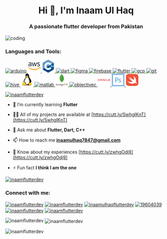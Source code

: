 <h1 align="center">Hi 👋, I'm Inaam Ul Haq</h1>
<h3 align="center">A passionate flutter developer from Pakistan</h3>

<img align="center" alt="coding" height="300" margin-top="-5px" src="[https://camo.githubusercontent.com/a4c584bce1c41271485d28f92aaf9f581b3c88b68ca723b6edfd58b4ba988c2b/68747470733a2f2f63646e2e6472696262626c652e636f6d2f75736572732f313138373833362f73637265656e73686f74732f363533393432392f70726f6772616d65722e676966](https://i.gifer.com/OyGx.gif)">

<h3 align="left">Languages and Tools:</h3>
<p align="left"> <a href="https://www.arduino.cc/" target="_blank" rel="noreferrer"> <img src="https://cdn.worldvectorlogo.com/logos/arduino-1.svg" alt="arduino" width="40" height="40"/> </a> <a href="https://aws.amazon.com" target="_blank" rel="noreferrer"> <img src="https://raw.githubusercontent.com/devicons/devicon/master/icons/amazonwebservices/amazonwebservices-original-wordmark.svg" alt="aws" width="40" height="40"/> </a> <a href="https://www.w3schools.com/cpp/" target="_blank" rel="noreferrer"> <img src="https://raw.githubusercontent.com/devicons/devicon/master/icons/cplusplus/cplusplus-original.svg" alt="cplusplus" width="40" height="40"/> </a> <a href="https://dart.dev" target="_blank" rel="noreferrer"> <img src="https://www.vectorlogo.zone/logos/dartlang/dartlang-icon.svg" alt="dart" width="40" height="40"/> </a> <a href="https://www.figma.com/" target="_blank" rel="noreferrer"> <img src="https://www.vectorlogo.zone/logos/figma/figma-icon.svg" alt="figma" width="40" height="40"/> </a> <a href="https://firebase.google.com/" target="_blank" rel="noreferrer"> <img src="https://www.vectorlogo.zone/logos/firebase/firebase-icon.svg" alt="firebase" width="40" height="40"/> </a> <a href="https://flutter.dev" target="_blank" rel="noreferrer"> <img src="https://www.vectorlogo.zone/logos/flutterio/flutterio-icon.svg" alt="flutter" width="40" height="40"/> </a> <a href="https://cloud.google.com" target="_blank" rel="noreferrer"> <img src="https://www.vectorlogo.zone/logos/google_cloud/google_cloud-icon.svg" alt="gcp" width="40" height="40"/> </a> <a href="https://git-scm.com/" target="_blank" rel="noreferrer"> <img src="https://www.vectorlogo.zone/logos/git-scm/git-scm-icon.svg" alt="git" width="40" height="40"/> </a> <a href="https://hive.apache.org/" target="_blank" rel="noreferrer"> <img src="https://www.vectorlogo.zone/logos/apache_hive/apache_hive-icon.svg" alt="hive" width="40" height="40"/> </a> <a href="https://www.linux.org/" target="_blank" rel="noreferrer"> <img src="https://raw.githubusercontent.com/devicons/devicon/master/icons/linux/linux-original.svg" alt="linux" width="40" height="40"/> </a> <a href="https://www.mathworks.com/" target="_blank" rel="noreferrer"> <img src="https://upload.wikimedia.org/wikipedia/commons/2/21/Matlab_Logo.png" alt="matlab" width="40" height="40"/> </a> <a href="https://www.mongodb.com/" target="_blank" rel="noreferrer"> <img src="https://raw.githubusercontent.com/devicons/devicon/master/icons/mongodb/mongodb-original-wordmark.svg" alt="mongodb" width="40" height="40"/> </a> <a href="https://developer.apple.com/library/archive/documentation/Cocoa/Conceptual/ProgrammingWithObjectiveC/Introduction/Introduction.html" target="_blank" rel="noreferrer"> <img src="https://www.vectorlogo.zone/logos/apple_objectivec/apple_objectivec-icon.svg" alt="objectivec" width="40" height="40"/> </a> <a href="https://www.oracle.com/" target="_blank" rel="noreferrer"> <img src="https://raw.githubusercontent.com/devicons/devicon/master/icons/oracle/oracle-original.svg" alt="oracle" width="40" height="40"/> </a> <a href="https://www.photoshop.com/en" target="_blank" rel="noreferrer"> <img src="https://raw.githubusercontent.com/devicons/devicon/master/icons/photoshop/photoshop-line.svg" alt="photoshop" width="40" height="40"/> </a> <a href="https://developer.apple.com/swift/" target="_blank" rel="noreferrer"> <img src="https://raw.githubusercontent.com/devicons/devicon/master/icons/swift/swift-original.svg" alt="swift" width="40" height="40"/> </a> </p>

<p align="left"> <a href="https://twitter.com/inaamflutterdev" target="blank"><img src="https://img.shields.io/twitter/follow/inaamflutterdev?logo=twitter&style=for-the-badge" alt="inaamflutterdev" /></a> </p>

- 🌱 I’m currently learning **Flutter**

- 👨‍💻 All of my projects are available at [https://cutt.ly/SwhgIKnT](https://cutt.ly/SwhgIKnT)

- 💬 Ask me about **Flutter, Dart, C++**

- 📫 How to reach me **inaamulhaq7847@gmail.com**

- 📄 Know about my experiences [https://cutt.ly/zwhgOdj9](https://cutt.ly/zwhgOdj9)

- ⚡ Fun fact **I think I am the one**

<p align="left"> <a href="https://github.com/ryo-ma/github-profile-trophy"><img src="https://github-profile-trophy.vercel.app/?username=inaamflutterdev" alt="inaamflutterdev" /></a> </p>

<h3 align="left">Connect with me:</h3>
<p align="left">
<a href="https://dev.to/inaamflutterdev" target="blank"><img align="center" src="https://raw.githubusercontent.com/rahuldkjain/github-profile-readme-generator/master/src/images/icons/Social/devto.svg" alt="inaamflutterdev" height="30" width="40" /></a>
<a href="https://twitter.com/inaamflutterdev" target="blank"><img align="center" src="https://raw.githubusercontent.com/rahuldkjain/github-profile-readme-generator/master/src/images/icons/Social/twitter.svg" alt="inaamflutterdev" height="30" width="40" /></a>
<a href="https://linkedin.com/in/inaamulhaqflutterdev" target="blank"><img align="center" src="https://raw.githubusercontent.com/rahuldkjain/github-profile-readme-generator/master/src/images/icons/Social/linked-in-alt.svg" alt="inaamulhaqflutterdev" height="30" width="40" /></a>
<a href="https://stackoverflow.com/users/19604039" target="blank"><img align="center" src="https://raw.githubusercontent.com/rahuldkjain/github-profile-readme-generator/master/src/images/icons/Social/stack-overflow.svg" alt="19604039" height="30" width="40" /></a>
<a href="https://fb.com/inaamflutterdev" target="blank"><img align="center" src="https://raw.githubusercontent.com/rahuldkjain/github-profile-readme-generator/master/src/images/icons/Social/facebook.svg" alt="inaamflutterdev" height="30" width="40" /></a>
<a href="https://instagram.com/inaamflutterdev" target="blank"><img align="center" src="https://raw.githubusercontent.com/rahuldkjain/github-profile-readme-generator/master/src/images/icons/Social/instagram.svg" alt="inaamflutterdev" height="30" width="40" /></a>
</p>
<p><img align="left" src="https://github-readme-stats.vercel.app/api/top-langs?username=inaamflutterdev&show_icons=true&locale=en&layout=compact" alt="inaamflutterdev" /></p>

<p>&nbsp;<img align="center" src="https://github-readme-stats.vercel.app/api?username=inaamflutterdev&show_icons=true&locale=en" alt="inaamflutterdev" /></p>

<p><img align="center" src="https://github-readme-streak-stats.herokuapp.com/?user=inaamflutterdev&" alt="inaamflutterdev" /></p>
